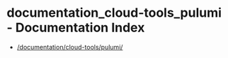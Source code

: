 # documentation_cloud-tools_pulumi - Documentation Index

- [/documentation/cloud-tools/pulumi/](./_documentation_cloud-tools_pulumi_.md)
